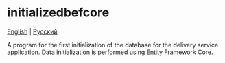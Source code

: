 # initializedbefcore

[English](README.md) | [Русский](README.ru.md)

A program for the first initialization of the database for the delivery service application.
Data initialization is performed using Entity Framework Core.
